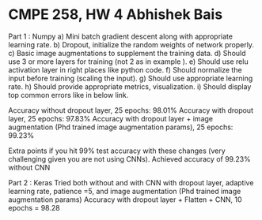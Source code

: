 # CMPE 258, HW 4 Abhishek Bais

Part 1 : Numpy
a) Mini batch gradient descent along with appropriate learning rate.
b) Dropout, initialize the random weights of network properly.
c) Basic image augmentations to supplement the training data.
d) Should use 3 or more layers for training (not 2 as in example ).
e) Should use relu activation layer in right places like python code.
f) Should normalize the input before training (scaling the input).
g) Should use appropriate learning rate.
h) Should provide appropriate metrics, visualization.
i) Should display top common errors like in below link.

Accuracy without dropout layer, 25 epochs: 98.01%
Accuracy with dropout layer, 25 epochs: 97.83%
Accuracy with dropout layer + image augmentation (Phd trained image 
augmentation params), 25 epochs: 99.23%

Extra points if you hit 99% test accuracy with these changes (very challenging given you are not using CNNs).
Achieved accuracy of 99.23% without CNN

Part 2 : Keras
Tried both without and with CNN with dropout layer, adaptive learning rate, 
patience =5, and image augmentation (Phd trained image augmentation params)
Accuracy with dropout layer + Flatten + CNN, 10 epochs = 98.28  

